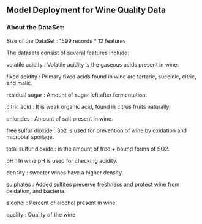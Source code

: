 ## Model Deployment for Wine Quality Data


### About the DataSet:

Size of the DataSet : 1599 records * 12 features

The datasets consist of several features include:

volatile acidity : Volatile acidity is the gaseous acids present in wine.

fixed acidity : Primary fixed acids found in wine are tartaric, succinic, citric, and malic.

residual sugar : Amount of sugar left after fermentation.

citric acid : It is weak organic acid, found in citrus fruits naturally.

chlorides : Amount of salt present in wine.

free sulfur dioxide : So2 is used for prevention of wine by oxidation and microbial spoilage.

total sulfur dioxide : is the amount of free + bound forms of SO2.

pH : In wine pH is used for checking acidity.

density : sweeter wines have a higher density.

sulphates : Added sulfites preserve freshness and protect wine from oxidation, and bacteria.

alcohol : Percent of alcohol present in wine.

quality : Quality of the wine
